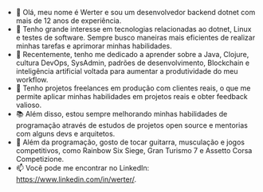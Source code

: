 - 👋 Olá, meu nome é Werter e sou um desenvolvedor backend dotnet com mais de 12 anos de experiência. 
- 👀 Tenho grande interesse em tecnologias relacionadas ao dotnet, Linux e testes de software. Sempre busco maneiras mais eficientes de realizar minhas tarefas e aprimorar minhas habilidades.
- 🌱 Recentemente, tenho me dedicado a aprender sobre a Java, Clojure, cultura DevOps, SysAdmin, padrões de desenvolvimento, Blockchain e inteligência artificial voltada para aumentar a produtividade do meu workflow.
- 🚀 Tenho projetos freelances em produção com clientes reais, o que me permite aplicar minhas habilidades em projetos reais e obter feedback valioso.
- 📚 Além disso, estou sempre melhorando minhas habilidades de programação através de estudos de projetos open source e mentorias com alguns devs e arquitetos.
- 🎸 Além da programação, gosto de tocar guitarra, musculação e jogos competitivos, como Rainbow Six Siege, Gran Turismo 7 e Assetto Corsa Competizione.
- 📫 Você pode me encontrar no LinkedIn: https://www.linkedin.com/in/werter/.
